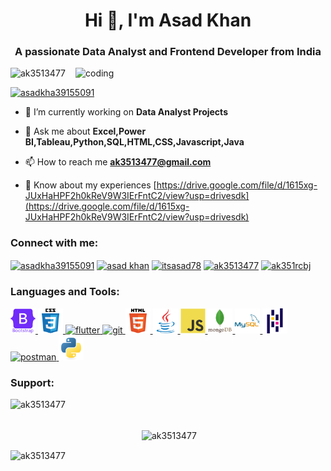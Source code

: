 <h1 align="center">Hi 👋, I'm Asad Khan</h1>
<h3 align="center">A passionate Data Analyst and Frontend Developer from India</h3>
<img align="right" alt="coding" width="400" src="https://user-images.githubusercontent.com/55389276/140866485-8fb1c876-9a8f-4d6a-98dc-08c4981eaf70.gif">

<p align="left"> <img src="https://komarev.com/ghpvc/?username=ak3513477&label=Profile%20views&color=0e75b6&style=flat" alt="ak3513477" /> </p>

<p align="left"> <a href="https://twitter.com/asadkha39155091" target="blank"><img src="https://img.shields.io/twitter/follow/asadkha39155091?logo=twitter&style=for-the-badge" alt="asadkha39155091" /></a> </p>

- 🔭 I’m currently working on **Data Analyst Projects**

- 💬 Ask me about **Excel,Power BI,Tableau,Python,SQL,HTML,CSS,Javascript,Java**

- 📫 How to reach me **ak3513477@gmail.com**

- 📄 Know about my experiences [https://drive.google.com/file/d/1615xg-JUxHaHPF2h0kReV9W3IErFntC2/view?usp=drivesdk](https://drive.google.com/file/d/1615xg-JUxHaHPF2h0kReV9W3IErFntC2/view?usp=drivesdk)

<h3 align="left">Connect with me:</h3>
<p align="left">
<a href="https://twitter.com/asadkha39155091" target="blank"><img align="center" src="https://raw.githubusercontent.com/rahuldkjain/github-profile-readme-generator/master/src/images/icons/Social/twitter.svg" alt="asadkha39155091" height="30" width="40" /></a>
<a href="https://linkedin.com/in/asad khan" target="blank"><img align="center" src="https://raw.githubusercontent.com/rahuldkjain/github-profile-readme-generator/master/src/images/icons/Social/linked-in-alt.svg" alt="asad khan" height="30" width="40" /></a>
<a href="https://instagram.com/itsasad78" target="blank"><img align="center" src="https://raw.githubusercontent.com/rahuldkjain/github-profile-readme-generator/master/src/images/icons/Social/instagram.svg" alt="itsasad78" height="30" width="40" /></a>
<a href="https://www.leetcode.com/ak3513477" target="blank"><img align="center" src="https://raw.githubusercontent.com/rahuldkjain/github-profile-readme-generator/master/src/images/icons/Social/leet-code.svg" alt="ak3513477" height="30" width="40" /></a>
<a href="https://auth.geeksforgeeks.org/user/ak351rcbj" target="blank"><img align="center" src="https://raw.githubusercontent.com/rahuldkjain/github-profile-readme-generator/master/src/images/icons/Social/geeks-for-geeks.svg" alt="ak351rcbj" height="30" width="40" /></a>
</p>

<h3 align="left">Languages and Tools:</h3>
<p align="left"> <a href="https://getbootstrap.com" target="_blank" rel="noreferrer"> <img src="https://raw.githubusercontent.com/devicons/devicon/master/icons/bootstrap/bootstrap-plain-wordmark.svg" alt="bootstrap" width="40" height="40"/> </a> <a href="https://www.w3schools.com/css/" target="_blank" rel="noreferrer"> <img src="https://raw.githubusercontent.com/devicons/devicon/master/icons/css3/css3-original-wordmark.svg" alt="css3" width="40" height="40"/> </a> <a href="https://flutter.dev" target="_blank" rel="noreferrer"> <img src="https://www.vectorlogo.zone/logos/flutterio/flutterio-icon.svg" alt="flutter" width="40" height="40"/> </a> <a href="https://git-scm.com/" target="_blank" rel="noreferrer"> <img src="https://www.vectorlogo.zone/logos/git-scm/git-scm-icon.svg" alt="git" width="40" height="40"/> </a> <a href="https://www.w3.org/html/" target="_blank" rel="noreferrer"> <img src="https://raw.githubusercontent.com/devicons/devicon/master/icons/html5/html5-original-wordmark.svg" alt="html5" width="40" height="40"/> </a> <a href="https://www.java.com" target="_blank" rel="noreferrer"> <img src="https://raw.githubusercontent.com/devicons/devicon/master/icons/java/java-original.svg" alt="java" width="40" height="40"/> </a> <a href="https://developer.mozilla.org/en-US/docs/Web/JavaScript" target="_blank" rel="noreferrer"> <img src="https://raw.githubusercontent.com/devicons/devicon/master/icons/javascript/javascript-original.svg" alt="javascript" width="40" height="40"/> </a> <a href="https://www.mongodb.com/" target="_blank" rel="noreferrer"> <img src="https://raw.githubusercontent.com/devicons/devicon/master/icons/mongodb/mongodb-original-wordmark.svg" alt="mongodb" width="40" height="40"/> </a> <a href="https://www.mysql.com/" target="_blank" rel="noreferrer"> <img src="https://raw.githubusercontent.com/devicons/devicon/master/icons/mysql/mysql-original-wordmark.svg" alt="mysql" width="40" height="40"/> </a> <a href="https://pandas.pydata.org/" target="_blank" rel="noreferrer"> <img src="https://raw.githubusercontent.com/devicons/devicon/2ae2a900d2f041da66e950e4d48052658d850630/icons/pandas/pandas-original.svg" alt="pandas" width="40" height="40"/> </a> <a href="https://postman.com" target="_blank" rel="noreferrer"> <img src="https://www.vectorlogo.zone/logos/getpostman/getpostman-icon.svg" alt="postman" width="40" height="40"/> </a> <a href="https://www.python.org" target="_blank" rel="noreferrer"> <img src="https://raw.githubusercontent.com/devicons/devicon/master/icons/python/python-original.svg" alt="python" width="40" height="40"/> </a> </p>

<h3 align="left">Support:</h3>
<p><a href="https://www.buymeacoffee.com/ak3513477"> <img align="left" src="https://cdn.buymeacoffee.com/buttons/v2/default-yellow.png" height="50" width="210" alt="ak3513477" /></a></p><br><br>

<p><img align="center" src="https://github-readme-stats.vercel.app/api/top-langs?username=ak3513477&show_icons=true&locale=en&layout=compact" alt="ak3513477" /></p>

<p><img align="center" src="https://github-readme-streak-stats.herokuapp.com/?user=ak3513477&" alt="ak3513477" /></p>
